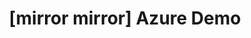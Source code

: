 ---
layout: default
category: bts
tags: [" azure"]
video: "https://player.vimeo.com/video/357092782?badge=0&amp;autopause=0&amp;player_id=0&amp;app_id=72231"
title: "[mirror mirror] Azure Demo"
thumbnail: "https://i.vimeocdn.com/video/810352194_295x166.jpg?r=pad"
---